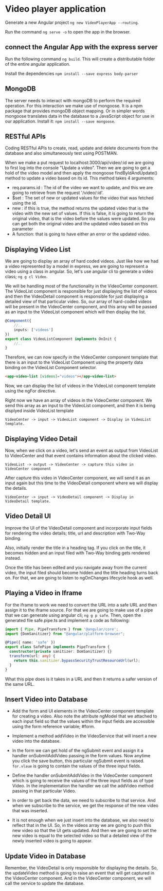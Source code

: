 # Video player application

Generate a new Angular project `ng new VideoPlayerApp --routing`.

Run the command `ng serve -o` to open the app in the browser.

## connect the Angular App with the express server

Run the following command `ng build`. This will create a distributable folder of the entire angular application.

Install the dependencies `npm install --save express body-parser`

## MongoDB

The server needs to interact with mongoDB to perform the required operation. For this interaction we make use of mongoose. It is a npm package that provides mongoDB object mapping. Or in simpler words mongoose translates data in the database to a JavaScript object for use in our application. Install it: `npm install --save mongoose`.

## RESTful APIs

Coding RESTful APIs to create, read, update and delete documents from the database and also simultaneously test using POSTMAN.

When we make a put request to localhost:3000/api/video/:id we are going to first log into the console "Update a video". Then we are going to get a hold of the video model and then apply the mongoose findByIdAndUpdate() method to update a video based on its id. This method takes 4 arguments:
* req.params.id : The id of the video we want to update, and this we are going to retrieve from the request '/video/:id'.
* $set : The set of new or updated values for the video that was fetched using the id.
* new : if this is true, the method returns the updated video that is the video with the new set of values. If this is false, it is going to return the original video, that is the video before the values were updated. So you can get both the original video and the updated video based on this parameter 
* A function: that is going to have either an error or the updated video.

## Displaying Video List

We are going to display an array of hard coded videos. Just like how we had a video represented by a model in express, we are going to represent a video using a class in angular. So, let's use angular cli to generate a video class; `ng g cl Video`.

We will be handling most of the functionality in the VideoCenter component. The VideoList component is responsible for just displaying the list of videos and then the VideoDetail component is responsible for just displaying a detailed view of that particular video. So, our array of hard-coded videos will be present in the VideoCenter component, and this array will be passed as an input to the VideoList component which will then display the list.

```TypeScript
@Component({
    //..
    inputs: ['videos']
})
export class VideoListComponent implements OnInit {
    //..
}
```

Therefore, we can now specify in the VideoCenter component template that there is an input to the VideoList Component using the property data binding on the VideoList Component selector.

```HTML
<app-video-list [videos]="videos"></app-video-list>
```

Now, we can display the list of videos in the VideoList component template using the ngFor directive.

Right now we have an array of videos in the VideoCenter component. We send this array as an input to the VideoList component, and then it is being displyed inside VideoList template

    VideoCenter -> input -> VideoList component -> Display in VideoList template.

## Displaying Video Detail

Now, when we click on a video, let's send an event as output from VideoList to VideoCenter and that event contains information about the clicked video. 

    VideoList -> output -> VideoCenter -> capture this video in VideoCenter component

After capture this video in VideoCenter component, we will send it as an input again but this time to the VideoDetail component where we will display the details.

    VideoCenter -> input -> VideoDetail component -> Display in VideoDetail template.

## Video Detail UI

Improve the UI of the VideoDetail component and incorporate input fields for rendering the video details; title, url and description with Two-Way binding. 

Also, initially render the title in a heading tag. If you click on the title, it becomes hidden and an input filed with Two-Way binding gets rendered instead.

Once the title has been edited and you navigate away from the current video, the input filed should become hidden and the title heading turns back on. For that, we are going to listen to ngOnChanges lifecycle hook as well.

## Playing a Video in Iframe

For the iframe to work we need to convert the URL into a safe URL and then assign it to the iframe source. For that we are going to make use of a pipe that we can generate using angular cli; `ng g p safe`. Then, open the generated file safe.pipe.ts and implement a code as following:

```TypeScript
import { Pipe, PipeTransform } from '@angular/core';
import {DomSanitizer} from "@angular/platform-browser";

@Pipe({ name: 'safe' })
export class SafePipe implements PipeTransform {
  constructor(private sanitizer: DomSanitizer) {}
  transform(url: any) {
    return this.sanitizer.bypassSecurityTrustResourceUrl(url);
  }
} 
```

What this pipe does is it takes in a URL and then it returns a safer version of the same URL.

## Insert Video into Database

* Add the form and UI elements in the VideoCenter component template for creating a video. Also note the attribute ngModel that we attached to each input field so that the values within the input fields are accessible using the form reference variable; #form.

* Implement a method addVideo in the VideoService that will insert a new video into the database.

* In the form we can get hold of the ngSubmit event and assign it a handler onSubmitAddVideo passing in the form values. Now anytime you click the save button, this particular ngSubmit event is raised. `for.vlaue` is going to contain the values of the three input fields.

* Define the handler onSubmitAddVideo in the VideoCenter component which is going to receive the values of the three input fields as of type Video. In the implementation the handler we call the addVideo method passing in that particular Video.

* In order to get back the data, we need to subscribe to that service. And when we subscribe to the service, we get the response of the new video that was inserted.

* It is not enough when we just insert into the database, we also need to reflect that in the UI. So, in the videos array we are going to push this new video so that the UI gets updated. And then we are going to set the new video is equal to the selected video so that a detailed view of the newly inserted video is going to appear.

## Update Video in Database

Remember, the VideoDetail is only responsible for displaying the details. So, the updateVideo method is going to raise an event that will get captured in the VideoCenter component. And in the VideoCenter component, we will call the service to update the database.